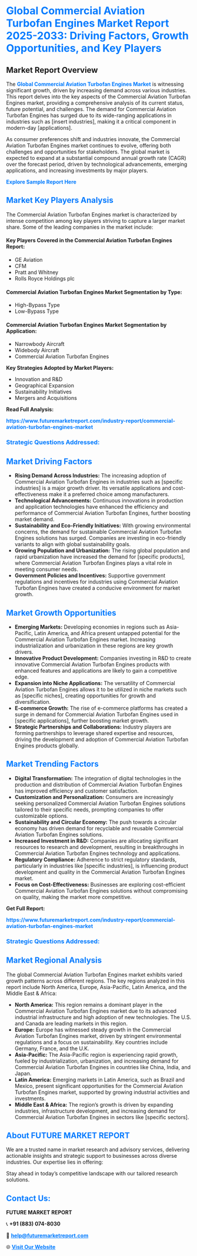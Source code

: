 <h1 style="color: #007BFF;">Global Commercial Aviation Turbofan Engines Market Report 2025-2033: Driving Factors, Growth Opportunities, and Key Players</h1>

<section id="overview">
<h2>Market Report Overview</h2>
<p>The <a href="https://www.futuremarketreport.com/industry-report/commercial-aviation-turbofan-engines-market" style="color: #007BFF; text-decoration: none;"><strong>Global Commercial Aviation Turbofan Engines Market</strong></a> is witnessing significant growth, driven by increasing demand across various industries. This report delves into the key aspects of the Commercial Aviation Turbofan Engines market, providing a comprehensive analysis of its current status, future potential, and challenges. The demand for Commercial Aviation Turbofan Engines has surged due to its wide-ranging applications in industries such as [insert industries], making it a critical component in modern-day [applications].</p>
<p>As consumer preferences shift and industries innovate, the Commercial Aviation Turbofan Engines market continues to evolve, offering both challenges and opportunities for stakeholders. The global market is expected to expand at a substantial compound annual growth rate (CAGR) over the forecast period, driven by technological advancements, emerging applications, and increasing investments by major players.</p>
</section>

<section id="overview">
<p><a href="https://www.futuremarketreport.com/request-sample/reportId=126347" style="color: #007BFF; text-decoration: none;"><strong>Explore Sample Report Here</strong></a></p>
</section>

<section id="key-players">
<h2 style="color: #007BFF;">Market Key Players Analysis</h2>
<p>The Commercial Aviation Turbofan Engines market is characterized by intense competition among key players striving to capture a larger market share. Some of the leading companies in the market include:</p>
<h4>Key Players Covered in the Commercial Aviation Turbofan Engines Report:</h4>
<ul><li>GE Aviation</li><li>CFM</li><li>Pratt and Whitney</li><li>Rolls Royce Holdings plc</li></ul>
<h4>Commercial Aviation Turbofan Engines Market Segmentation by Type:</h4>
<ul><li>High-Bypass Type</li><li>Low-Bypass Type</li></ul>

<h4>Commercial Aviation Turbofan Engines Market Segmentation by Application:</h4>
<ul><li>Narrowbody Aircraft</li><li>Widebody Aircraft</li><li>Commercial Aviation Turbofan Engines</li></ul>
<p><strong>Key Strategies Adopted by Market Players:</strong></p>
<ul>
<li>Innovation and R&D</li>
<li>Geographical Expansion</li>
<li>Sustainability Initiatives</li>
<li>Mergers and Acquisitions</li>
</ul>
</section>

<section>
<p><strong>Read Full Analysis: </strong></p><a href="https://www.futuremarketreport.com/industry-report/commercial-aviation-turbofan-engines-market" style="color: #007BFF; text-decoration: none;"><strong>https://www.futuremarketreport.com/industry-report/commercial-aviation-turbofan-engines-market</strong></a>
<h3 style="color: #007BFF;">Strategic Questions Addressed:</h3>
</section>

<section id="driving-factors">
<h2 style="color: #007BFF;">Market Driving Factors</h2>
<ul>
<li><strong>Rising Demand Across Industries:</strong> The increasing adoption of Commercial Aviation Turbofan Engines in industries such as [specific industries] is a major growth driver. Its versatile applications and cost-effectiveness make it a preferred choice among manufacturers.</li>
<li><strong>Technological Advancements:</strong> Continuous innovations in production and application technologies have enhanced the efficiency and performance of Commercial Aviation Turbofan Engines, further boosting market demand.</li>
<li><strong>Sustainability and Eco-Friendly Initiatives:</strong> With growing environmental concerns, the demand for sustainable Commercial Aviation Turbofan Engines solutions has surged. Companies are investing in eco-friendly variants to align with global sustainability goals.</li>
<li><strong>Growing Population and Urbanization:</strong> The rising global population and rapid urbanization have increased the demand for [specific products], where Commercial Aviation Turbofan Engines plays a vital role in meeting consumer needs.</li>
<li><strong>Government Policies and Incentives:</strong> Supportive government regulations and incentives for industries using Commercial Aviation Turbofan Engines have created a conducive environment for market growth.</li>
</ul>
</section>

<section id="growth-opportunities">
<h2 style="color: #007BFF;">Market Growth Opportunities</h2>
<ul>
<li><strong>Emerging Markets:</strong> Developing economies in regions such as Asia-Pacific, Latin America, and Africa present untapped potential for the Commercial Aviation Turbofan Engines market. Increasing industrialization and urbanization in these regions are key growth drivers.</li>
<li><strong>Innovative Product Development:</strong> Companies investing in R&D to create innovative Commercial Aviation Turbofan Engines products with enhanced features and applications are likely to gain a competitive edge.</li>
<li><strong>Expansion into Niche Applications:</strong> The versatility of Commercial Aviation Turbofan Engines allows it to be utilized in niche markets such as [specific niches], creating opportunities for growth and diversification.</li>
<li><strong>E-commerce Growth:</strong> The rise of e-commerce platforms has created a surge in demand for Commercial Aviation Turbofan Engines used in [specific applications], further boosting market growth.</li>
<li><strong>Strategic Partnerships and Collaborations:</strong> Industry players are forming partnerships to leverage shared expertise and resources, driving the development and adoption of Commercial Aviation Turbofan Engines products globally.</li>
</ul>
</section>

<section id="trending-factors">
<h2 style="color: #007BFF;">Market Trending Factors</h2>
<ul>
<li><strong>Digital Transformation:</strong> The integration of digital technologies in the production and distribution of Commercial Aviation Turbofan Engines has improved efficiency and customer satisfaction.</li>
<li><strong>Customization and Personalization:</strong> Consumers are increasingly seeking personalized Commercial Aviation Turbofan Engines solutions tailored to their specific needs, prompting companies to offer customizable options.</li>
<li><strong>Sustainability and Circular Economy:</strong> The push towards a circular economy has driven demand for recyclable and reusable Commercial Aviation Turbofan Engines solutions.</li>
<li><strong>Increased Investment in R&D:</strong> Companies are allocating significant resources to research and development, resulting in breakthroughs in Commercial Aviation Turbofan Engines technology and applications.</li>
<li><strong>Regulatory Compliance:</strong> Adherence to strict regulatory standards, particularly in industries like [specific industries], is influencing product development and quality in the Commercial Aviation Turbofan Engines market.</li>
<li><strong>Focus on Cost-Effectiveness:</strong> Businesses are exploring cost-efficient Commercial Aviation Turbofan Engines solutions without compromising on quality, making the market more competitive.</li>
</ul>
</section>

<section>
<p><strong>Get Full Report: </strong></p><a href="https://www.futuremarketreport.com/industry-report/commercial-aviation-turbofan-engines-market" style="color: #007BFF; text-decoration: none;"><strong>https://www.futuremarketreport.com/industry-report/commercial-aviation-turbofan-engines-market</strong></a>
<h3 style="color: #007BFF;">Strategic Questions Addressed:</h3>
</section>


<section id="regional-analysis">
<h2 style="color: #007BFF;">Market Regional Analysis</h2>
<p>The global Commercial Aviation Turbofan Engines market exhibits varied growth patterns across different regions. The key regions analyzed in this report include North America, Europe, Asia-Pacific, Latin America, and the Middle East & Africa:</p>
<ul>
<li><strong>North America:</strong> This region remains a dominant player in the Commercial Aviation Turbofan Engines market due to its advanced industrial infrastructure and high adoption of new technologies. The U.S. and Canada are leading markets in this region.</li>
<li><strong>Europe:</strong> Europe has witnessed steady growth in the Commercial Aviation Turbofan Engines market, driven by stringent environmental regulations and a focus on sustainability. Key countries include Germany, France, and the U.K.</li>
<li><strong>Asia-Pacific:</strong> The Asia-Pacific region is experiencing rapid growth, fueled by industrialization, urbanization, and increasing demand for Commercial Aviation Turbofan Engines in countries like China, India, and Japan.</li>
<li><strong>Latin America:</strong> Emerging markets in Latin America, such as Brazil and Mexico, present significant opportunities for the Commercial Aviation Turbofan Engines market, supported by growing industrial activities and investments.</li>
<li><strong>Middle East & Africa:</strong> The region’s growth is driven by expanding industries, infrastructure development, and increasing demand for Commercial Aviation Turbofan Engines in sectors like [specific sectors].</li>
</ul>
</section>

<footer>
<h2 style="color: #007BFF;">About FUTURE MARKET REPORT</h2>
<p>We are a trusted name in market research and advisory services, delivering actionable insights and strategic support to businesses across diverse industries. Our expertise lies in offering:</p>

<p>Stay ahead in today’s competitive landscape with our tailored research solutions.</p>

<h2 style="color: #007BFF;">Contact Us:</h2>
<p><strong>FUTURE MARKET REPORT</strong></p>
<p>📞 <strong>+91 (883) 074-8030</strong></p>
<p>📧 <strong><a href="mailto:help@futuremarketreport.com" style="color: #007BFF;">help@futuremarketreport.com</a></strong></p>
<p>🌐 <strong><a href="https://www.futuremarketreport.com/" style="color: #007BFF;">Visit Our Website</a></strong></p>
</footer>